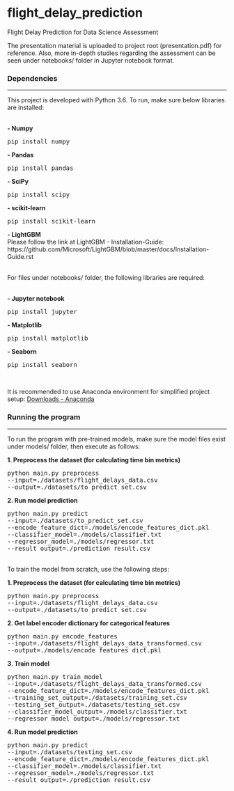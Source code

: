 # flight_delay_prediction
Flight Delay Prediction for Data Science Assessment

The presentation material is uploaded to project root (presentation.pdf) for reference. Also, more in-depth studies regarding the assessment can be seen under notebooks/ folder in Jupyter notebook format.


### Dependencies
------

This project is developed with Python 3.6.
To run, make sure below libraries are installed:

<br />
<span><b>- Numpy </b><pre>pip install numpy </pre></span>
<span><b>- Pandas </b><pre>pip install pandas </pre> </span>
<span><b>- SciPy </b><pre>pip install scipy </pre> </span>
<span><b>- scikit-learn </b><pre>pip install scikit-learn </pre> </span>
<span><b>- LightGBM </b><br />
Please follow the link at LightGBM - Installation-Guide: https://github.com/Microsoft/LightGBM/blob/master/docs/Installation-Guide.rst
</span>
<br />
<br />

For files under notebooks/ folder, the following libraries are required:

<br />
<span><b>- Jupyter notebook </b><pre>pip install jupyter </pre></span> 
<span><b>- Matplotlib </b><pre>pip install matplotlib </pre> </span>
<span><b>- Seaborn </b><pre>pip install seaborn </pre> </span>
<br />

It is recommended to use Anaconda environment for simplified project setup: [Downloads - Anaconda](https://www.anaconda.com/download/)


### Running the program
------

To run the program with pre-trained models, make sure the model files exist under models/ folder, then execute as follows:

<span><b>1. Preprocess the dataset (for calculating time bin metrics)</b><pre>python main.py preprocess --input=./datasets/flight_delays_data.csv --output=./datasets/to_predict_set.csv</pre></span>

<span><b>2. Run model prediction</b><pre>python main.py predict --input=./datasets/to_predict_set.csv --encode_feature_dict=./models/encode_features_dict.pkl --classifier_model=./models/classifier.txt --regressor_model=./models/regressor.txt --result_output=./prediction_result.csv</pre></span>

<br />
To train the model from scratch, use the following steps:

<span><b>1. Preprocess the dataset (for calculating time bin metrics)</b><pre>python main.py preprocess --input=./datasets/flight_delays_data.csv --output=./datasets/to_predict_set.csv</pre></span>

<span><b>2. Get label encoder dictionary for categorical features</b><pre>python main.py encode_features --input=./datasets/flight_delays_data_transformed.csv --output=./models/encode_features_dict.pkl</pre></span>

<span><b>3. Train model</b><pre>python main.py train_model --input=./datasets/flight_delays_data_transformed.csv --encode_feature_dict=./models/encode_features_dict.pkl --training_set_output=./datasets/training_set.csv --testing_set_output=./datasets/testing_set.csv --classifier_model_output=./models/classifier.txt --regressor_model_output=./models/regressor.txt</pre></span>

<span><b>4. Run model prediction</b><pre>python main.py predict --input=./datasets/testing_set.csv --encode_feature_dict=./models/encode_features_dict.pkl --classifier_model=./models/classifier.txt --regressor_model=./models/regressor.txt --result_output=./prediction_result.csv</pre></span>

